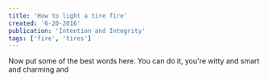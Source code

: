```yaml
---
title: 'How to light a tire fire'
created: '6-20-2016'
publication: 'Intention and Integrity'
tags: ['fire', 'tires']
---
```


Now put some of the best words here.
You can do it, you're witty and smart and charming and
